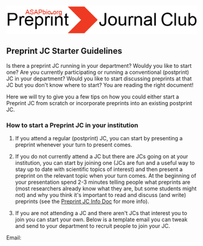 ![Alt-text](https://github.com/SamanthaHindle/preprint_JournalClub/blob/master/logo.png)

## Preprint JC Starter Guidelines  

Is there a preprint JC running in your department? Wouldy you like to start one? Are you currently participating or running a conventional (postprint) JC in your department? Would you like to start discussing preprints at that JC but you don't know where to start? You are reading the right document!  

Here we will try to give you a few tips on how you could either start a Preprint JC from scratch or incorporate preprints into 
an existing postprint JC.

### How to start a Preprint JC in your institution  

1. If you attend a regular (postprint) JC, you can start by presenting a preprint whenever your turn to present comes. 

2. If you do not currently attend a JC but there are JCs going on at your institution, you can start by joining one (JCs are fun and a 
useful way to stay up to date with scientific topics of interest) and then present a preprint on the relevant topic when your turn comes. At the beginning of your presentation spend 2-3 minutes telling people what preprints are (most researchers already know what they are, but some students might not) and why you think it's important to read and discuss (and write) preprints (see the [Preprint JC Info Doc](https://github.com/SamanthaHindle/preprint_JournalClub/blob/master/Starter_Kit/PPJC_Info_Doc.md) for more info).  

3. If you are not attending a JC and there aren't JCs that interest you to join you can start your own. Below is a template email you can tweak and send to your department to recruit people to join your JC.

Email:

